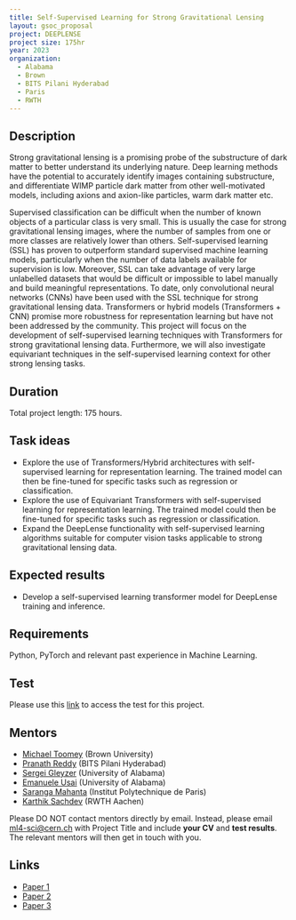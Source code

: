 ```yaml
---
title: Self-Supervised Learning for Strong Gravitational Lensing
layout: gsoc_proposal
project: DEEPLENSE
project size: 175hr
year: 2023
organization:
  - Alabama
  - Brown
  - BITS Pilani Hyderabad
  - Paris
  - RWTH
---
```


## Description

Strong gravitational lensing is a promising probe of the substructure of dark matter to better understand its underlying nature. Deep learning methods have the potential to accurately identify images containing substructure, and differentiate WIMP particle dark matter from other well-motivated models, including axions and axion-like particles, warm dark matter etc. 

Supervised classification can be difficult when the number of known objects of a particular class is very small. This is usually the case for strong gravitational lensing images, where the number of samples from one or more classes are relatively lower than others. Self-supervised learning (SSL) has proven to outperform standard supervised machine learning models, particularly when the number of data labels available for supervision is low. Moreover, SSL can take advantage of very large unlabelled datasets that would be difficult or impossible to label manually and build meaningful representations. To date, only convolutional neural networks (CNNs) have been used with the SSL technique for strong gravitational lensing data. Transformers or hybrid models (Transformers + CNN) promise more robustness for representation learning but have not been addressed by the community. 
This project will focus on the development of self-supervised learning techniques with Transformers for strong gravitational lensing data. Furthermore, we will also investigate equivariant techniques in the self-supervised learning context for other strong lensing tasks.


## Duration

Total project length: 175 hours.

## Task ideas
 * Explore the use of Transformers/Hybrid architectures with self-supervised learning for representation learning. The trained model can then be fine-tuned for specific tasks such as regression or classification.
 * Explore the use of Equivariant Transformers with self-supervised learning for representation learning. The trained model could then be fine-tuned for specific tasks such as regression or classification.
 * Expand the DeepLense functionality with self-supervised learning algorithms suitable for computer vision tasks applicable to strong gravitational lensing data.

## Expected results
 *  Develop a self-supervised learning transformer model for DeepLense training and inference.

## Requirements
Python, PyTorch and relevant past experience in Machine Learning. 

## Test
Please use this [link](https://docs.google.com/document/d/1y9-F1Z8iz_GvVRL9lQmMKlbq3ID3spiW0npe1s1fXwg/edit?usp=sharing) to access the test for this project.

## Mentors
  * [Michael Toomey](mailto:ml4-sci@cern.ch) (Brown University)
  * [Pranath Reddy](mailto:ml4-sci@cern.ch) (BITS Pilani Hyderabad)
  * [Sergei Gleyzer](mailto:ml4-sci@cern.ch) (University of Alabama)
  * [Emanuele Usai](mailto:ml4-sci@cern.ch) (University of Alabama)
  * [Saranga Mahanta](mailto:ml4-sci@cern.ch) (Institut Polytechnique de Paris)
  * [Karthik Sachdev](mailto:ml4-sci@cern.ch) (RWTH Aachen)


Please DO NOT contact mentors directly by email. Instead, please email [ml4-sci@cern.ch](mailto:ml4-sci@cern.ch) with Project Title and include **your CV** and **test results**. The relevant mentors will then get in touch with you. 


## Links
  * [Paper 1](https://arxiv.org/abs/2008.12731)
  * [Paper 2](https://arxiv.org/abs/1909.07346)
  * [Paper 3](https://arxiv.org/abs/2112.12121)
